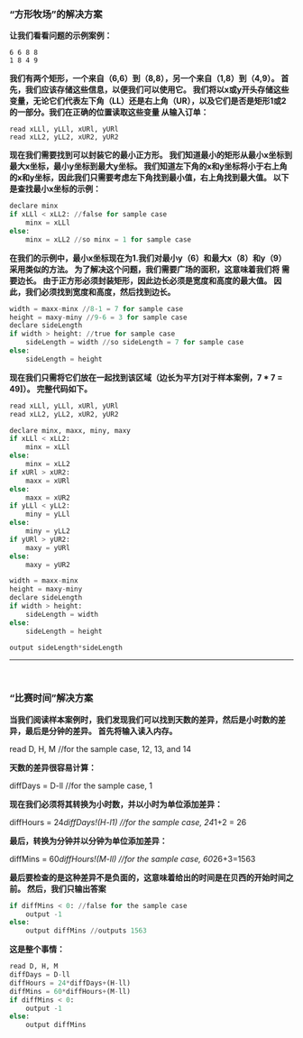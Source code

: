 
### “方形牧场”的解决方案

**让我们看看问题的示例案例：**

```
6 6 8 8
1 8 4 9
```


**我们有两个矩形，一个来自（6,6）到（8,8），另一个来自（1,8）到（4,9）。 首先，我们应该存储这些信息，以便我们可以使用它。 我们将以x或y开头存储这些变量，无论它们代表左下角（LL）还是右上角（UR），以及它们是否是矩形1或2的一部分。我们在正确的位置读取这些变量 从输入订单：**

```
read xLLl, yLLl, xURl, yURl
read xLL2, yLL2, xUR2, yUR2
```

**现在我们需要找到可以封装它的最小正方形。 我们知道最小的矩形从最小x坐标到最大x坐标，最小y坐标到最大y坐标。 我们知道左下角的x和y坐标将小于右上角的x和y坐标，因此我们只需要考虑左下角找到最小值，右上角找到最大值。 以下是查找最小x坐标的示例：**

```python
declare minx
if xLLl < xLL2: //false for sample case
    minx = xLLl
else:
    minx = xLL2 //so minx = 1 for sample case
```

**在我们的示例中，最小x坐标现在为1.我们对最小y（6）和最大x（8）和y（9）采用类似的方法。 为了解决这个问题，我们需要广场的面积，这意味着我们将
需要边长。 由于正方形必须封装矩形，因此边长必须是宽度和高度的最大值。 因此，我们必须找到宽度和高度，然后找到边长。**

```python
width = maxx-minx //8-1 = 7 for sample case
height = maxy-miny //9-6 = 3 for sample case
declare sideLength
if width > height: //true for sample case
    sideLength = width //so sideLength = 7 for sample case
else:
    sideLength = height
```

**现在我们只需将它们放在一起找到该区域（边长为平方[对于样本案例，7 * 7 = 49]）。
完整代码如下。**


```python
read xLLl, yLLl, xURl, yURl
read xLL2, yLL2, xUR2, yUR2

declare minx, maxx, miny, maxy
if xLLl < xLL2:
    minx = xLLl
else:
    minx = xLL2
if xURl > xUR2:
    maxx = xURl
else:
    maxx = xUR2
if yLLl < yLL2:
    miny = yLLl
else:
    miny = yLL2
if yURl > yUR2:
    maxy = yURl
else:
    maxy = yUR2

width = maxx-minx
height = maxy-miny
declare sideLength
if width > height:
    sideLength = width
else:
    sideLength = height

output sideLength*sideLength
```



---

<br>

### “比赛时间”解决方案


**当我们阅读样本案例时，我们发现我们可以找到天数的差异，然后是小时数的差异，最后是分钟的差异。 首先将输入读入内存。**

read D, H, M //for the sample case, 12, 13, and 14

**天数的差异很容易计算：**

diffDays = D-ll //for the sample case, 1

**现在我们必须将其转换为小时数，并以小时为单位添加差异：**

diffHours = 24*diffDays!(H-l1) //for the sample case, 24*1+2 = 26

**最后，转换为分钟并以分钟为单位添加差异：**

diffMins = 60*diffHours!(M-ll) //for the sample case, 60*26+3=1563

**最后要检查的是这种差异不是负面的，这意味着给出的时间是在贝西的开始时间之前。 然后，我们只输出答案**

```python
if diffMins < 0: //false for the sample case
    output -1
else:
    output diffMins //outputs 1563
```
**这是整个事情：**


```python
read D, H, M
diffDays = D-ll
diffHours = 24*diffDays+(H-ll)
diffMins = 60*diffHours+(M-ll)
if diffMins < 0:
    output -1
else:
    output diffMins
```
